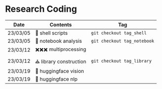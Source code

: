 # Research Coding 


|Date | Contents | Tag |
|---| ---|  ---| 
| 23/03/05 | 🦀 shell scripts |  `git checkout tag_shell` | 
| 23/03/05 | 📒 notebook analysis | `git checkout tag_notebook` | 
| 23/03/12 | ✖️✖️✖️ multiprocessing | | 
| 23/03/12 | ⛪️ library construction | `git checkout tag_library` | 
| 23/03/19 | 🤗 huggingface vision | 
| 23/03/19 | 🤗 huggingface nlp |




